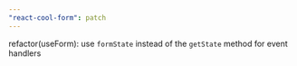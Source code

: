 ```yaml
---
"react-cool-form": patch
---
```


refactor(useForm): use `formState` instead of the `getState` method for event handlers
